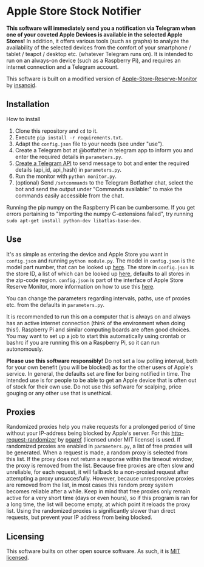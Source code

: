 # Apple Store Stock Notifier

<!-- ### Apple Store Stock Notifier monitors the availability of selected Apple devices in selected Apple stores, and sends you a notification when devices are available! -->

**This software will immediately send you a notification via Telegram when one of your coveted Apple Devices is available in the selected Apple Stores!**
In addition, it offers various tools (such as graphs) to analyze the availability of the selected devices from the comfort of your smartphone / tablet / teapot / desktop etc. (whatever Telegram runs on). 
It is intended to run on an always-on device (such as a Raspberry Pi), and requires an internet connection and a Telegram account. 

This software is built on a modified version of [Apple-Store-Reserve-Monitor](https://github.com/insanoid/Apple-Store-Reserve-Monitor) by [insanoid](https://github.com/insanoid). 


## Installation
How to install

1. Clone this repository and `cd` to it. 
2. Execute `pip install -r requirements.txt`.
3. Adapt the `config.json` file to your needs (see under "use"). 
4. Create a Telegram bot at @botfather in telegram app to inform you and enter the required details in `parameters.py`.
5. [Create a Telegram API](https://my.telegram.org/apps) to send message to bot and enter the required details (api_id, api_hash) in `parameters.py`.
6. Run the monitor with `python monitor.py`. 
7. (optional) Send `/setcommands` to the Telegram Botfather chat, select the bot and send the output under "Commands available:" to make the commands easily accessible from the chat. 

Running the pip numpy on the Raspberry Pi can be cumbersome. 
If you get errors pertaining to "Importing the numpy C-extensions failed", try running `sudo apt-get install python-dev libatlas-base-dev`. 

## Use
It's as simple as entering the device and Apple Store you want in `config.json` and running `python module.py`. 
The model in `config.json` is the model part number, that can be looked up [here](https://www.techwalls.com/iphone-13-pro-model-number-a2483-a2636-a2638-a2639-a2640-differences/). 
The store in `config.json` is the store ID, a list of which can be looked up [here](https://gist.github.com/iF2007/ff127f7722af91c47c0cb44d6c1e961d), defaults to all stores in the zip-code region. 
`config.json` is part of the interface of Apple Store Reserve Monitor, more information on how to use this [here](https://github.com/insanoid/Apple-Store-Reserve-Monitor).

You can change the parameters regarding intervals, paths, use of proxies etc. from the defaults in `parameters.py`. 

It is recommended to run this on a computer that is always on and always has an active internet connection (think of the environment when doing this!). 
Raspberry Pi and similar computing boards are often good choices. 
You may want to set up a job to start this automatically using crontab or bashrc if you are running this on a Raspberry Pi, so it can run autonomously. 

**Please use this software responsibly!** 
Do not set a low polling interval, both for your own benefit (you will be blocked) as for the other users of Apple's service. 
In general, the defaults set are fine for being notified in time. 
The intended use is for people to be able to get an Apple device that is often out of stock for their own use. 
Do not use this software for scalping, price gouging or any other use that is unethical. 

## Proxies
Randomized proxies help you make requests for a prolonged period of time without your IP-address being blocked by Apple's server.
For this [http-request-randomizer](https://github.com/pgaref/HTTP_Request_Randomizer#http-request-randomizer-----) by [pgaref](https://github.com/pgaref/HTTP_Request_Randomizer/commits?author=pgaref) (licensed under MIT license) is used. 
If randomized proxies are enabled in `parameters.py`, a list of free proxies will be generated. 
When a request is made, a random proxy is selected from this list. 
If the proxy does not return a response within the timeout window, the proxy is removed from the list. 
Because free proxies are often slow and unreliable, for each request, it will fallback to a non-proxied request after attempting a proxy unsuccesfully. 
However, because unresponsive proxies are removed from the list, in most cases this random proxy system becomes reliable after a while. 
Keep in mind that free proxies only remain active for a very short time (days or even hours), so if this program is ran for a long time, the list will become empty, at which point it reloads the proxy list. 
Using the randomized proxies is significantly slower than direct requests, but prevent your IP address from being blocked. 

## Licensing
This software builts on other open source software. 
As such, it is [MIT licensed](). 